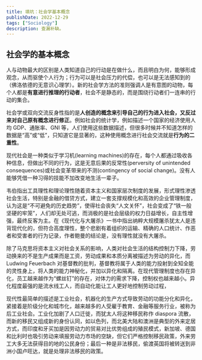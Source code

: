 ```yaml
---
title: 填坑：社会学基本概念
publishDate: 2022-12-29
tags: ["Sociology"]
description: 查漏补缺。
---
```


## 社会学的基本概念

人与动物最大的区别是人类知道自己的行动是在做什么，而且明白为何，能够形成观念，从而驱使个人行为；行为可以是社会压力的代偿，也可以是无法感知到的（佛洛依德的无意识心理学）。新的社会学方法的准则强调人是有意图的动物，每个人都是**有意进行推理的行动者**，社会不是静态的，而是围绕行动者们一连串的行动的集合。

社会学或双向交流反身性指的是**人创造的概念来引导自己的行为进入社会，又反过来对自己原有概念进行修正**。例如社会的统计学，例如描述一个国家的经济使用人均 GDP、通胀率、GNI 等，人们使用这些数据描述，但很多时候并不知道怎样的数据是“高”或“低”，只知道它是显著的，这种使用概念进行社会交流就是**行为的二重性**。

现代社会是一种类似于学习机(learning machines)的存在，每个人都通过吸收各种信息，但做出不同的行为，这是无意后果的反常性(perversity of unintended consequences)或社会变革带来的不测(contingency of social change)。没有人能够凭借一种习得的技能不加改变地生活一辈子。

韦伯指出工具理性和理论理性随着资本主义和国家层次制度的发展，形式理性渗透社会生活，特别是金融的借贷方式，建立一套支撑规模化和高效的企业管理制度，认为这是“不可避免的历史趋势”，使得社会丧失“人文关怀”，社会变成了“铁一般坚硬的牢笼”，人们却无处可逃，而消极的是社会层级的权力日益增长，自主性增强，最终反客为主。在《现代化与大屠杀》一书中指出纳粹大规模屠杀犹太人是违背现代化的，但符合高度理性，整个悲剧有着组织的运输、精确的人口统计、作恶者和受害者的行为记录，作者鲍曼的结论是，没有理性就没有大屠杀。

除了马克思将资本主义对社会关系的影响，人类对社会生活的结构控制力下降，劳动换来的不是生产成果而是工资，劳动成果和本质分离被描述为劳动的异化，而 Ludwing Feuerbach 对基督教的批判，基督教将属于人类的能力投射到全知全能的灵性身上，将人类的能力神秘化，并加以异化和隔离。在现代管理制度也存在异化，员工越来越作为“螺丝钉”的存在，对体力的需求下降，控制权也越来越小。异化程度最强的是流水线工人，而自动化能让工人更好地控制劳动过程，

现代性最简单的描述是工业社会，机器化的生产方式导致劳动的功能分化和异化，紧接着是阶级分化和城市化，越来越多的人受雇于教育、金融等服务行业，被称为后工业社会。工业化加剧了人口迁徙，而犹太人将这种移民称作 diaspora 流散，而新的移民又组成新的身份认同，如以色列，而北美大陆和澳洲是典型的外来定居方式，而印度和牙买加是因劳动力的贸易对比优势组成的殖民模式，新加坡、德国和比利时也吸引劳动来填报劳动力市场的空缺，但它们严格控制移民政策，外来劳工大多无法获得目的地的公民身份；最后一种是非法移民，偷渡英国将被转送到非洲小国卢旺达，就是处理非法移民的政策。
